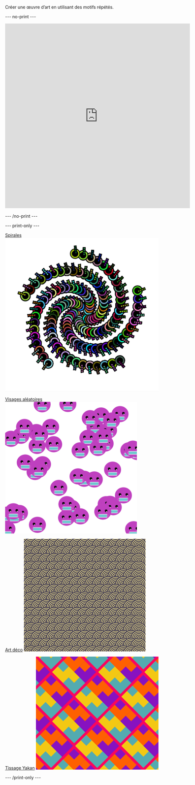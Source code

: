 
Créer une œuvre d’art en utilisant des motifs répétés.

--- no-print ---

<iframe src="https://editor.raspberrypi.org/en/embed/viewer/repeated-patterns-example" width="600" height="600" frameborder="0" marginwidth="0" marginheight="0" allowfullscreen>
</iframe>

--- /no-print ---

--- print-only ---

[Spirales](https://editor.raspberrypi.org/en/projects/spirals-pattern-example) ![Projet terminé Spirales.](images/spirals.png)

[Visages aléatoires](https://editor.raspberrypi.org/en/projects/random-faces-example) ![Projet terminé Visages aléatoires.](images/random_faces.png)

[Art déco](https://editor.raspberrypi.org/en/projects/art-deco-example) ![Projet terminé Art déco.](images/art_deco.png)

[Tissage Yakan](https://editor.raspberrypi.org/en/projects/yakan-weaving-example) ![Projet terminé Tissage Yakan.](images/yakan.png)

--- /print-only ---

